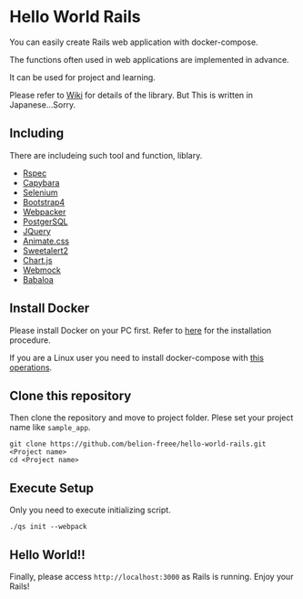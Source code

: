 # Hello World Rails
You can easily create Rails web application with docker-compose.

The functions often used in web applications are implemented in advance.

It can be used for project and learning.

Please refer to [Wiki](https://github.com/belion-freee/hello-world-rails/wiki/Development-Wiki) for details of the library. But This is written in Japanese...Sorry.

## Including
There are includeing such tool and function, liblary.

- [Rspec](http://rspec.info/)
- [Capybara](https://github.com/teamcapybara/capybara)
- [Selenium](https://github.com/SeleniumHQ/selenium)
- [Bootstrap4](https://getbootstrap.com/)
- [Webpacker](https://github.com/rails/webpacker)
- [PostgerSQL](https://www.postgresql.org/)
- [JQuery](https://jquery.com/)
- [Animate.css](https://daneden.github.io/animate.css/)
- [Sweetalert2](https://sweetalert2.github.io/)
- [Chart.js](https://www.chartjs.org/)
- [Webmock](https://github.com/bblimke/webmock)
- [Babaloa](https://github.com/belion-freee/babaloa)

## Install Docker
Please install Docker on your PC first.
Refer to [here](https://docs.docker.com/install/) for the installation procedure.

If you are a Linux user you need to install docker-compose with [this operations](https://docs.docker.com/compose/install/#install-compose).

## Clone this repository
Then clone the repository and move to project folder.
Plese set your project name like `sample_app`.

```
git clone https://github.com/belion-freee/hello-world-rails.git <Project name>
cd <Project name>
```

## Execute Setup
Only you need to execute initializing script.

```
./qs init --webpack
```

## Hello World!!
Finally, please access `http://localhost:3000` as Rails is running.
Enjoy your Rails!
